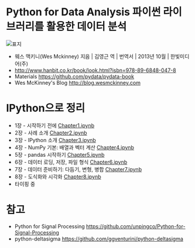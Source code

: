 Python for Data Analysis 파이썬 라이브러리를 활용한 데이터 분석
===============================================================
 ![표지](http://image.hanbit.co.kr/cover/_m_2047m.gif)
 * 웨스 맥키니(Wes Mckinney) 지음 | 김영근 역 | 번역서 | 2013년 10월 | 한빛미디어(주)
 * <http://www.hanbit.co.kr/book/look.html?isbn=978-89-6848-047-8>
 * Materials <https://github.com/pydata/pydata-book>
 * Wes McKinney's Blog <http://blog.wesmckinney.com>


IPython으로 정리
================
 * 1장 - 시작하기 전에 [Chapter1.ipynb](http://nbviewer.ipython.org/github/wookay/pycat/blob/master/book_pydata/Chapter1.ipynb)
 * 2장 - 사례 소개 [Chapter2.ipynb](http://nbviewer.ipython.org/github/wookay/pycat/blob/master/book_pydata/Chapter2.ipynb)
 * 3장 - IPython 소개 [Chapter3.ipynb](http://nbviewer.ipython.org/github/wookay/pycat/blob/master/book_pydata/Chapter3.ipynb)
 * 4장 - NumPy 기본: 배열과 벡터 계산 [Chapter4.ipynb](http://nbviewer.ipython.org/github/wookay/pycat/blob/master/book_pydata/Chapter4.ipynb)
 * 5장 - pandas 시작하기 [Chapter5.ipynb](http://nbviewer.ipython.org/github/wookay/pycat/blob/master/book_pydata/Chapter5.ipynb)
 * 6장 - 데이터 로딩, 저장, 파일 형식 [Chapter6.ipynb](http://nbviewer.ipython.org/github/wookay/pycat/blob/master/book_pydata/Chapter6.ipynb)
 * 7장 - 데이터 준비하기: 다듬기, 변형, 병합 [Chapter7.ipynb](http://nbviewer.ipython.org/github/wookay/pycat/blob/master/book_pydata/Chapter7.ipynb)
 * 8장 - 도식화와 시각화 [Chapter8.ipynb](http://nbviewer.ipython.org/github/wookay/pycat/blob/master/book_pydata/Chapter8.ipynb)
 * 타이핑 중


참고
====
 * Python for Signal Processing <https://github.com/unpingco/Python-for-Signal-Processing>
 * python-deltasigma <https://github.com/ggventurini/python-deltasigma>
